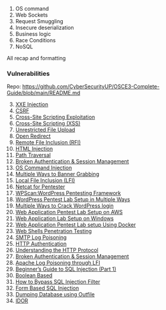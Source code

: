 1. OS command 
2. Web Sockets
3. Request Smuggling 
4. Insecure deserialization
5. Business logic
6. Race Conditions
7. NoSQL 

All recap and formatting

### Vulnerabilities 
Repo: https://github.com/CyberSecurityUP/OSCE3-Complete-Guide/blob/main/README.md

3. [XXE Injection](https://www.hackingarticles.in/comprehensive-guide-on-xxe-injection/)
4. [CSRF](https://www.hackingarticles.in/understanding-the-csrf-vulnerability-a-beginners-guide/)
5. [Cross-Site Scripting Exploitation](https://www.hackingarticles.in/cross-site-scripting-exploitation/)
6. [Cross-Site Scripting (XSS)](https://www.hackingarticles.in/comprehensive-guide-on-cross-site-scripting-xss/)
7. [Unrestricted File Upload](https://www.hackingarticles.in/comprehensive-guide-on-unrestricted-file-upload/)
8. [Open Redirect](https://www.hackingarticles.in/comprehensive-guide-on-open-redirect/)
9. [Remote File Inclusion (RFI)](https://www.hackingarticles.in/comprehensive-guide-to-remote-file-inclusion-rfi/)
10. [HTML Injection](https://www.hackingarticles.in/comprehensive-guide-on-html-injection/)
11. [Path Traversal](https://www.hackingarticles.in/comprehensive-guide-on-path-traversal/)
12. [Broken Authentication & Session Management](https://www.hackingarticles.in/comprehensive-guide-on-broken-authentication-session-management/)
13. [OS Command Injection](https://www.hackingarticles.in/comprehensive-guide-on-os-command-injection/)
14. [Multiple Ways to Banner Grabbing](https://www.hackingarticles.in/multiple-ways-to-banner-grabbing/)
15. [Local File Inclusion (LFI)](https://www.hackingarticles.in/comprehensive-guide-to-local-file-inclusion/)
16. [Netcat for Pentester](https://www.hackingarticles.in/netcat-for-pentester/)
17. [WPScan:WordPress Pentesting Framework](https://www.hackingarticles.in/wpscanwordpress-pentesting-framework/)
18. [WordPress Pentest Lab Setup in Multiple Ways](https://www.hackingarticles.in/wordpress-pentest-lab-setup-in-multiple-ways/)
19. [Multiple Ways to Crack WordPress login](https://www.hackingarticles.in/multiple-ways-to-crack-wordpress-login/)
20. [Web Application Pentest Lab Setup on AWS](https://www.hackingarticles.in/web-application-pentest-lab-setup-on-aws)
21. [Web Application Lab Setup on Windows](https://www.hackingarticles.in/web-application-lab-setup-on-windows/)
22. [Web Application Pentest Lab setup Using Docker](https://www.hackingarticles.in/web-application-pentest-lab-setup-using-docker/)
23. [Web Shells Penetration Testing](https://www.hackingarticles.in/web-shells-penetration-testing/)
24. [SMTP Log Poisoning](https://www.hackingarticles.in/smtp-log-poisioning-through-lfi-to-remote-code-exceution/)
25. [HTTP Authentication](https://www.hackingarticles.in/multiple-ways-to-exploiting-http-authentication/)
26. [Understanding the HTTP Protocol](https://www.hackingarticles.in/understanding-http-protocol/)
27. [Broken Authentication & Session Management](https://www.hackingarticles.in/comprehensive-guide-on-broken-authentication-session-management/)
28. [Apache Log Poisoning through LFI](https://www.hackingarticles.in/apache-log-poisoning-through-lfi/)
29. [Beginner’s Guide to SQL Injection (Part 1)](https://www.hackingarticles.in/beginner-guide-sql-injection-part-1/)
30. [Boolean Based](https://www.hackingarticles.in/beginner-guide-sql-injection-boolean-based-part-2/)
31. [How to Bypass SQL Injection Filter](https://www.hackingarticles.in/bypass-filter-sql-injection-manually/)
32. [Form Based SQL Injection](https://www.hackingarticles.in/form-based-sql-injection-manually/)
33. [Dumping Database using Outfile](https://www.hackingarticles.in/dumping-database-using-outfile/)
34. [IDOR](https://www.hackingarticles.in/beginner-guide-insecure-direct-object-references/)